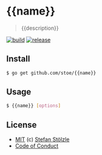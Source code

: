 # {{name}}

> {{description}}

[![build](https://github.com/stoe/{{name}}/workflows/build/badge.svg)](https://github.com/stoe/{{name}}/actions?query=workflow%3Abuild) [![release](https://github.com/stoe/{{name}}/workflows/release/badge.svg)](https://github.com/stoe/{{name}}/actions?query=workflow%3Arelease)

## Install

```sh
$ go get github.com/stoe/{{name}}
```

## Usage

```sh
$ {{name}} [options]
```

## License

- [MIT](./license) (c) [Stefan Stölzle](https://github.com/stoe)
- [Code of Conduct](./.github/code_of_conduct.md)
